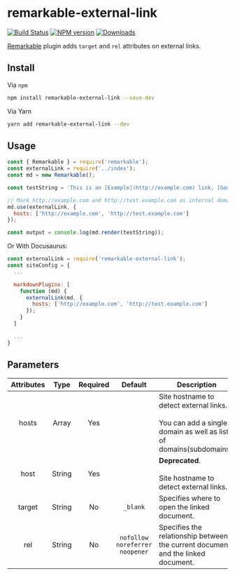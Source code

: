 # remarkable-external-link

[![Build Status][travis-image]][travis-url]
[![NPM version][npm-image]][npm-url]
[![Downloads][downloads-image]][npm-url]

[Remarkable](https://www.npmjs.com/package/remarkable) plugin adds `target` and `rel` attributes on external links.

## Install

Via `npm`

```bash
npm install remarkable-external-link --save-dev
```

Via Yarn

```bash
yarn add remarkable-external-link --dev
```

## Usage

```javascript
const { Remarkable } = require('remarkable');
const externalLink = require('../index');
const md = new Remarkable();

const testString = 'This is an [Example](http://example.com) link, [Google](https://google.com) link, [Facebook](https://facebook.com) link, [Test Example](http://test.example.com/) link, [Test2 Example](http://test2.example.com/) link and [Relative](/docs/concept/) link.';

// Mark http://example.com and http://test.example.com as internal domain.
md.use(externalLink, {
  hosts: ['http://example.com', 'http://test.example.com']
});

const output = console.log(md.render(testString));
```

Or With Docusaurus:

```javascript
const externalLink = require('remarkable-external-link');
const siteConfig = {
  ...

  markdownPlugins: [
    function (md) {
      externalLink(md, {
        hosts: ['http://example.com', 'http://test.example.com']
      });
    }
  ]

  ...
}
```

## Parameters

| Attributes |  Type  | Required |             Default            | Description                                                                                                        |
|:----------:|:------:|:--------:|:------------------------------:|--------------------------------------------------------------------------------------------------------------------|
|    hosts   |  Array |    Yes   |                                | Site hostname to detect external links.<br><br>You can add a single domain as well as list of domains(subdomains). |
|    host    | String |    Yes   |                                | **Deprecated**.<br><br>Site hostname to detect external links.                                                     |
|   target   | String |    No    |            `_blank`            | Specifies where to open the linked document.                                                                       |
|     rel    | String |    No    | `nofollow noreferrer noopener` | Specifies the relationship between the current document and the linked document.                                   |

[npm-image]: https://img.shields.io/npm/v/remarkable-external-link.svg
[npm-url]: https://www.npmjs.com/package/remarkable-external-link
[downloads-image]: https://img.shields.io/npm/dm/remarkable-external-link.svg
[travis-image]: https://api.travis-ci.org/samiahmedsiddiqui/remarkable-external-link.svg?branch=master
[travis-url]: https://travis-ci.org/samiahmedsiddiqui/remarkable-external-link
